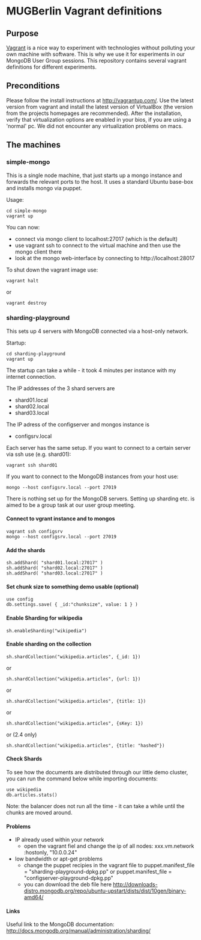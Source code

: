 # MUGBerlin Vagrant definitions

## Purpose

[Vagrant](http://vagrantup.com/) is a nice way to experiment with technologies without polluting your own machine with software.
This is why we use it for experiments in our MongoDB User Group sessions. This repository contains several vagrant definitions for different experiments.

## Preconditions

Please follow the install instructions at http://vagrantup.com/. Use the latest version from vagrant and install the latest version of VirtualBox (the version from the projects homepages are recommended). After the installation, verify that virtualization options are enabled in your bios, if you are using a 'normal' pc. We did not encounter any virtualization problems on macs. 

## The machines

### simple-mongo

This is a single node machine, that just starts up a mongo instance and forwards the relevant ports to the host.
It uses a standard Ubuntu base-box and installs mongo via puppet. 

Usage:
``` 
cd simple-mongo
vagrant up
```

You can now:

- connect via mongo client to localhost:27017 (which is the default)
- use vagrant ssh to connect to the virtual machine and then use the mongo client there
- look at the mongo web-interface by connecting to http://localhost:28017

To shut down the vagrant image use:

```
vagrant halt
```
or

```
vagrant destroy
```
### sharding-playground

This sets up 4 servers with MongoDB connected via a host-only network.

Startup:
```
cd sharding-playground
vagrant up
```

The startup can take a while - it took 4 minutes per instance with my internet connection.

The IP addresses of the 3 shard servers are

- shard01.local
- shard02.local
- shard03.local

The IP adress of the configserver and mongos instance is

- configsrv.local

Each server has the same setup. If you want to connect to a certain server via ssh use (e.g. shard01):

```
vagrant ssh shard01
```

If you want to connect to the MongoDB instances from your host use:

```
mongo --host configsrv.local --port 27019
```

There is nothing set up for the MongoDB servers. Setting up sharding etc. is aimed to be a group task at our user group meeting.

#### Connect to vgrant instance and to mongos

```
vagrant ssh configsrv
mongo --host configsrv.local --port 27019
```

#### Add the shards 

```
sh.addShard( "shard01.local:27017" )
sh.addShard( "shard02.local:27017" )
sh.addShard( "shard03.local:27017" )
```

#### Set chunk size to something demo usable (optional)

```
use config
db.settings.save( { _id:"chunksize", value: 1 } )
```

#### Enable Sharding for wikipedia

```
sh.enableSharding("wikipedia")
```

#### Enable sharding on the collection

```
sh.shardCollection("wikipedia.articles", {_id: 1})
```
or
```
sh.shardCollection("wikipedia.articles", {url: 1})
```
or
```
sh.shardCollection("wikipedia.articles", {title: 1})
```
or
```
sh.shardCollection("wikipedia.articles", {sKey: 1})
```
or (2.4 only)
```
sh.shardCollection("wikipedia.articles", {title: "hashed"})
```
#### Check Shards

To see how the documents are distributed through our little demo cluster, you can run the command below while importing documents:

```
use wikipedia
db.articles.stats()
```

Note: the balancer does not run all the time - it can take a while until the chunks are moved around.

#### Problems

- IP already used within your network
  - open the vagrant fiel and change the ip of all nodes: xxx.vm.network :hostonly, "10.0.0.24" 
- low bandwidth or apt-get problems
  - change the puppet recipies in the vagrant file to puppet.manifest_file  = "sharding-playground-dpkg.pp" or puppet.manifest_file  = "configserver-playground-dpkg.pp"
  - you can download the deb file here http://downloads-distro.mongodb.org/repo/ubuntu-upstart/dists/dist/10gen/binary-amd64/ 

#### Links

Useful link to the MongoDB documentation: http://docs.mongodb.org/manual/administration/sharding/